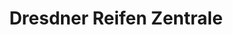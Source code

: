 ---
title: "Dresdner Reifen Zentrale"
url: /dresden/dresdner-reifen-zentrale-loebtauer-strasse/
shop: Reifen
---